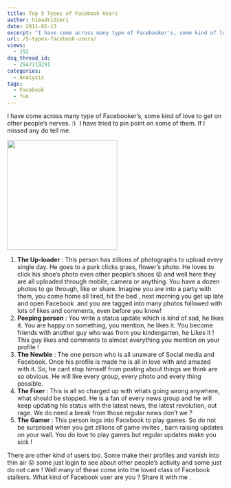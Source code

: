 ```yaml
---
title: Top 5 Types of Facebook Users
author: himadridimri
date: 2011-02-13
excerpt: "I have come across many type of Facebooker's, some kind of love to get on other people's nerves. :) I have tried to pin point on some of them. If I missed any do tell me."
url: /5-types-facebook-users/
views:
  - 192
dsq_thread_id:
  - 2947119291
categories:
  - Analysis
tags:
  - Facebook
  - fun
---
```

I have come across many type of Facebooker&#8217;s, some kind of love to get on other people&#8217;s nerves. <img src="http://devilsworkshop.org/wp-includes/images/smilies/simple-smile.png" alt=":)" class="wp-smiley" style="height: 1em; max-height: 1em;" /> I have tried to pin point on some of them. If I missed any do tell me.

[<img class="alignnone size-full wp-image-5722" src="http://cdn.devilsworkshop.org/files/2011/02/facebook4.png" alt="" width="256" height="256" />][1]

  1. **The Up-loader** : This person has zillions of photographs to upload every single day. He goes to a park clicks grass, flower&#8217;s photo. He loves to click his shoe&#8217;s photo even other people&#8217;s shoes 😛 and well here they are all uploaded through mobile, camera or anything. You have a dozen photos to go through, like or share. Imagine you are into a party with them, you come home all tired, hit the bed , next morning you get up late and open Facebook  and you are tagged into many photos followed with lots of likes and comments, even before you know!
  2. **Peeping person** : You write a status update which is kind of sad, he likes it. You are happy on something, you mention, he likes it. You become friends with another guy who was from you kindergarten, he Likes it ! This guy likes and comments to almost everything you mention on your profile !
  3. **The Newbie** : The one person who is all unaware of Social media and Facebook. Once his profile is made he is all in love with and amazed with it. So, he cant stop himself from posting about things we think are so obvious. He will like every group, every photo and every thing possible.
  4. **The Fixer** : This is all so charged up with whats going wrong anywhere, what should be stopped. He is a fan of every news group and he will keep updating his status with the latest news, the latest revolution, out rage. We do need a break from those regular news don&#8217;t we ?
  5. **The Gamer** : This person logs into Facebook to play games. So do not be surprised when you get zillions of game invites , barn raising updates on your wall. You do love to play games but regular updates make you sick !

There are other kind of users too. Some make their profiles and vanish into thin air 😛 some just login to see about other people&#8217;s activity and some just do not care ! Well many of these come into the loved class of Facebook stalkers. What kind of Facebook user are you ? Share it with me .

 [1]: http://cdn.devilsworkshop.org/files/2011/02/facebook4.png

